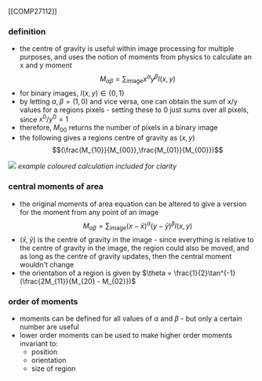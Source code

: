 [[COMP27112]]

### definition
- the centre of gravity is useful within image processing for multiple purposes, and uses the notion of moments from physics to calculate an x and y moment
$$M_{\alpha\beta} = \sum_{\text{image}}x^\alpha y^\beta I(x,y)$$
- for binary images, $I(x,y) \in \{0,1\}$
- by letting $\alpha,\beta = (1,0)$ and vice versa, one can obtain the sum of x/y values for a regions pixels - setting these to 0 just sums over all pixels, since $x^0/y^0 = 1$
- therefore, $M_{00}$ returns the number of pixels in a binary image 
- the following gives a regions centre of gravity as $(x,y)$
$$(\frac{M_{10}}{M_{00}},\frac{M_{01}}{M_{00}})$$

![](https://i.imgur.com/JGscMKY.png)
*example coloured calculation included for clarity*


### central moments of area
- the original moments of area equation can be altered to give a version for the moment from any point of an image
$$M_{\alpha\beta} = \sum_{\text{image}}(x-\bar{x})^\alpha(y-\bar{y})^\beta I(x,y)$$
- $(\bar{x},\bar{y})$ is the centre of gravity in the image - since everything is relative to the centre of gravity in the image, the region could also be moved, and as long as the centre of gravity updates, then the central moment wouldn't change
- the orientation of a region is given by $\theta = \frac{1}{2}\tan^{-1}(\frac{2M_{11}}{M_{20} - M_{02}})$ 

### order of moments
- moments can be defined for all values of $\alpha$ and $\beta$ - but only a certain number are useful
- lower order moments can be used to make higher order moments invariant to:
	- position
	- orientation
	- size of region
